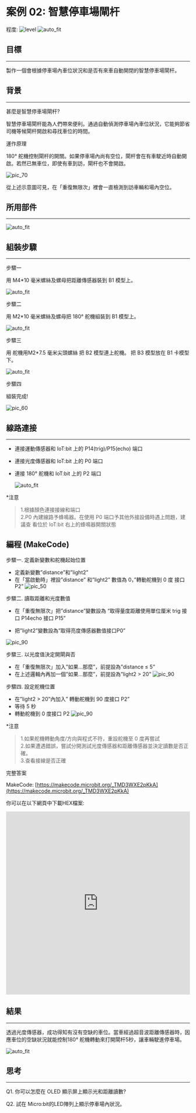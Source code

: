 # 案例 02: 智慧停車場閘杆

程度: ![level](images/level2.png)
![auto_fit](images/Case2/case-02.png)<P>

## 目標
<HR>

製作一個會根據停車場內車位狀況和是否有來車自動開閉的智慧停車場閘杆。<BR><P>

## 背景
<HR>

<span id="subtitle">甚麼是智慧停車場閘杆?</span><P>
智慧停車場閘杆能為人們帶來便利。通過自動偵測停車場內車位狀況，它能夠節省司機等候閘杆開啟和尋找車位的時間。<BR><P>

<span id="subtitle">運作原理</span><P>
180° 舵機控制閘杆的開關。如果停車場內尚有空位，閘杆會在有車駛近時自動開啟。若然已無車位，即使有車到訪，閘杆也不會開啟。<BR><P>
![pic_70](images/Case2/Concept-diagram-Case2.png)<P>
從上述示意圖可見，在「重復無限次」裡會一直檢測到訪車輛和場內空位。

## 所用部件
<HR>

![auto_fit](images/Case2/Case2_parts.png)<P>

## 組裝步驟
<HR>

<span id="subtitle">步驟一</span><BR><P>
用 M4\*10 毫米螺絲及螺母把距離傳感器裝到 B1 模型上。 <BR><P>
![auto_fit](images/Case2/Case2_ass1.png)<P>
<span id="subtitle">步驟二</span><BR><P>
用 M2\*10 毫米螺絲及螺母把 180° 舵機組裝到 B1 模型上。<BR><P>
![auto_fit](images/Case2/Case2_ass2.png)<P>
<span id="subtitle">步驟三</span><BR><P>
用 舵機用M2\*7.5 毫米尖頭螺絲 把 B2 模型連上舵機。 把 B3 模型放在
B1 卡模型下。<BR><P>
![auto_fit](images/Case2/Case2_ass3.png)<P>
<span id="subtitle">步驟四</span><BR><P>
組裝完成!<BR><P>
![pic_60](images/Case2/Case2_ass4.png)<P>


## 線路連接
<HR>

* 連接運動傳感器和 IoT:bit 上的 P14(trig)/P15(echo) 端口<BR><P>
* 連接光度傳感器和 IoT:bit 上的 P0 端口<BR><P>
* 連接 180° 舵機和 IoT:bit 上的 P2 端口<BR><P>
![auto_fit](images/Case2/Case2_hardware.png)<P>

*注意<BR>

>1.根據顏色連接接線和端口<BR>
>2.P0 內建線路予蜂鳴器。在使用 P0 端口予其他外接設備時遇上問題，建議查
看位於 IoT:bit 右上的蜂鳴器開關狀態

## 編程 (MakeCode)

<span id="subtitle">步驟一. 定義新變數和舵機起始位置</span><BR><P>
* 定義新變數”distance”和”light2”
* 在「當啟動時」裡設”distance” 和”light2” 數值為 0，”轉動舵機到 0 度 接口 P2”
![pic_50](images/Case2/Case2_p1.png)<P>

<span id="subtitle">步驟二. 讀取距離和光度數值</span><BR><P>
* 在「重復無限次」把”distance”變數設為 “取得量度距離使用單位厘米 trig 接口 P14echo 接口 P15”

* 把”light2”變數設為”取得亮度傳感器數值接口P0”

![pic_90](images/Case2/Case2_p2.png)<P>

<span id="subtitle">步驟三. 以光度值決定開閘與否</span><BR><P>
* 在「重復無限次」加入”如果...那麼”，前提設為”distance ≤ 5”
* 在上述邏輯內再加一個”如果...那麼”，前提設為”light2 > 20”
![pic_90](images/Case2/Case2_p3.png)<P>

<span id="subtitle">步驟四. 設定舵機位置</span><BR><P>
* 在”light2 > 20”內加入” 轉動舵機到 90 度接口 P2”
* 等待 5 秒
* 轉動舵機到 0 度接口 P2
![pic_90](images/Case2/Case2_p4.png)<P>

*注意

>1.如果舵機轉動角度/方向與程式不符，重設舵機至 0 度再嘗試<BR>
>2.如果遭遇錯誤，嘗試分開測試光度傳感器和距離傳感器並決定讀數是否正確。<BR>
>3.查看接線是否正確<BR>

<span id="subtitle">完整答案<BR><P>
MakeCode: [https://makecode.microbit.org/_TMD3WXE2pKkA](https://makecode.microbit.org/_TMD3WXE2pKkA)<BR><P>
你可以在以下網頁中下載HEX檔案:<BR>
<iframe src="https://makecode.microbit.org/#pub:_TMD3WXE2pKkA" width="100%" height="500" frameborder="0"></iframe>

## 結果
<HR>

透過光度傳感器，成功得知有沒有空缺的車位。當車經過超音波距離傳感器時，因應車位的空缺狀況就能控制180° 舵機轉動來打開閘杆5秒，讓車輛駛進停車場。<BR><P>
![auto_fit](images/Case2/Case2_result.gif)<P>

## 思考
<HR>

Q1. 你可以怎麼在 OLED 顯示屏上顯示光和距離讀數?<BR><P>
Q2. 試在 Micro:bit的LED陣列上顯示停車場內狀況。<BR><P>
